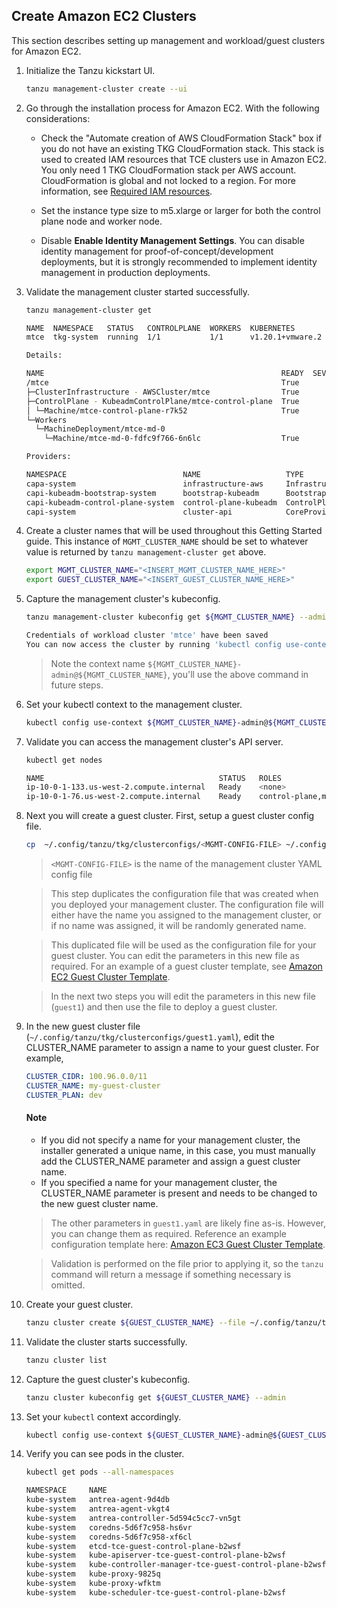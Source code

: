 ## Create Amazon EC2 Clusters

This section describes setting up management and workload/guest clusters for
Amazon EC2.

1. Initialize the Tanzu kickstart UI.

    ```sh
    tanzu management-cluster create --ui
    ```

1. Go through the installation process for Amazon EC2. With the following
   considerations:


   * Check the "Automate creation of AWS CloudFormation Stack" box if you do not have an existing TKG CloudFormation stack. This stack is used to created IAM resources that TCE clusters use in Amazon EC2.
     You only need 1 TKG CloudFormation stack per AWS account. CloudFormation is global and not locked to a region. For more information, see [Required IAM resources](../ref-aws/#permissions).

   * Set the instance type size to m5.xlarge or larger for both the control plane node and worker node.

   * Disable **Enable Identity Management Settings**. You can disable identity management for proof-of-concept/development deployments, but it is strongly recommended to implement identity management in production deployments.

1. Validate the management cluster started successfully.

    ```sh
    tanzu management-cluster get

    NAME  NAMESPACE   STATUS   CONTROLPLANE  WORKERS  KUBERNETES        ROLES
    mtce  tkg-system  running  1/1           1/1      v1.20.1+vmware.2  management

    Details:

    NAME                                                     READY  SEVERITY  REASON  SINCE  MESSAGE
    /mtce                                                    True                     113m
    ├─ClusterInfrastructure - AWSCluster/mtce                True                     113m
    ├─ControlPlane - KubeadmControlPlane/mtce-control-plane  True                     113m
    │ └─Machine/mtce-control-plane-r7k52                     True                     113m
    └─Workers
      └─MachineDeployment/mtce-md-0
        └─Machine/mtce-md-0-fdfc9f766-6n6lc                  True                     113m

    Providers:

    NAMESPACE                          NAME                   TYPE                    PROVIDERNAME  VERSION  WATCHNAMESPACE
    capa-system                        infrastructure-aws     InfrastructureProvider  aws           v0.6.4
    capi-kubeadm-bootstrap-system      bootstrap-kubeadm      BootstrapProvider       kubeadm       v0.3.14
    capi-kubeadm-control-plane-system  control-plane-kubeadm  ControlPlaneProvider    kubeadm       v0.3.14
    capi-system                        cluster-api            CoreProvider            cluster-api   v0.3.14
    ```

1. Create a cluster names that will be used throughout this Getting Started guide. This instance of `MGMT_CLUSTER_NAME` should be set to whatever value is returned by `tanzu management-cluster get` above.

    ```sh
    export MGMT_CLUSTER_NAME="<INSERT_MGMT_CLUSTER_NAME_HERE>"
    export GUEST_CLUSTER_NAME="<INSERT_GUEST_CLUSTER_NAME_HERE>"
    ```

1. Capture the management cluster's kubeconfig.

    ```sh
    tanzu management-cluster kubeconfig get ${MGMT_CLUSTER_NAME} --admin

    Credentials of workload cluster 'mtce' have been saved
    You can now access the cluster by running 'kubectl config use-context mtce-admin@mtce'
    ```

    > Note the context name `${MGMT_CLUSTER_NAME}-admin@${MGMT_CLUSTER_NAME}`, you'll use the above command in
    > future steps.

1. Set your kubectl context to the management cluster.

    ```sh
    kubectl config use-context ${MGMT_CLUSTER_NAME}-admin@${MGMT_CLUSTER_NAME}
    ```

1. Validate you can access the management cluster's API server.

    ```sh
    kubectl get nodes

    NAME                                       STATUS   ROLES                  AGE    VERSION
    ip-10-0-1-133.us-west-2.compute.internal   Ready    <none>                 123m   v1.20.1+vmware.2
    ip-10-0-1-76.us-west-2.compute.internal    Ready    control-plane,master   125m   v1.20.1+vmware.2
    ```

1. Next you will create a guest cluster. First, setup a guest cluster config file.

    ```sh
    cp  ~/.config/tanzu/tkg/clusterconfigs/<MGMT-CONFIG-FILE> ~/.config/tanzu/tkg/clusterconfigs/guest1.yaml
    ```

   > ``<MGMT-CONFIG-FILE>`` is the name of the management cluster YAML config file

   > This step duplicates the configuration file that was created when you deployed your management cluster. The configuration file will either have the name you assigned to the management cluster, or if no name was assigned, it will be randomly generated name.

   > This duplicated file will be used as the configuration file for your guest cluster. You can edit the parameters in this new  file as required. For an example of a guest cluster template, see  [Amazon EC2 Guest Cluster Template](../aws-wl-template).

   [](ignored)

   > In the next two steps you will edit the parameters in this new file (`guest1`) and then use the file to deploy a guest cluster.

   [](ignored)

1. In the new guest cluster file (`~/.config/tanzu/tkg/clusterconfigs/guest1.yaml`), edit the CLUSTER_NAME parameter to assign a name to your guest cluster. For example,

   ```yaml
   CLUSTER_CIDR: 100.96.0.0/11
   CLUSTER_NAME: my-guest-cluster
   CLUSTER_PLAN: dev
   ```
   #### Note
   * If you did not specify a name for your management cluster, the installer generated a unique name, in this case, you must manually add the CLUSTER_NAME parameter and assign a guest cluster name.
   * If you specified a name for your management cluster, the CLUSTER_NAME parameter is present and needs to be changed to the new guest cluster name.
   > The other parameters in ``guest1.yaml`` are likely fine as-is. However, you can change them as required. Reference an example configuration template here:  [Amazon EC3 Guest Cluster Template](../aws-wl-template).

   > Validation is performed on the file prior to applying it, so the `tanzu` command will return a message if something necessary is omitted.

1. Create your guest cluster.

    ```sh
    tanzu cluster create ${GUEST_CLUSTER_NAME} --file ~/.config/tanzu/tkg/clusterconfigs/guest1.yaml
    ```

1. Validate the cluster starts successfully.

    ```sh
    tanzu cluster list
    ```

1. Capture the guest cluster's kubeconfig.

    ```sh
    tanzu cluster kubeconfig get ${GUEST_CLUSTER_NAME} --admin
    ```

1. Set your `kubectl` context accordingly.

    ```sh
    kubectl config use-context ${GUEST_CLUSTER_NAME}-admin@${GUEST_CLUSTER_NAME}
    ```

1. Verify you can see pods in the cluster.

    ```sh
    kubectl get pods --all-namespaces

    NAMESPACE     NAME                                                    READY   STATUS    RESTARTS   AGE
    kube-system   antrea-agent-9d4db                                      2/2     Running   0          3m42s
    kube-system   antrea-agent-vkgt4                                      2/2     Running   1          5m48s
    kube-system   antrea-controller-5d594c5cc7-vn5gt                      1/1     Running   0          5m49s
    kube-system   coredns-5d6f7c958-hs6vr                                 1/1     Running   0          5m49s
    kube-system   coredns-5d6f7c958-xf6cl                                 1/1     Running   0          5m49s
    kube-system   etcd-tce-guest-control-plane-b2wsf                      1/1     Running   0          5m56s
    kube-system   kube-apiserver-tce-guest-control-plane-b2wsf            1/1     Running   0          5m56s
    kube-system   kube-controller-manager-tce-guest-control-plane-b2wsf   1/1     Running   0          5m56s
    kube-system   kube-proxy-9825q                                        1/1     Running   0          5m48s
    kube-system   kube-proxy-wfktm                                        1/1     Running   0          3m42s
    kube-system   kube-scheduler-tce-guest-control-plane-b2wsf            1/1     Running   0          5m56s
    ```
